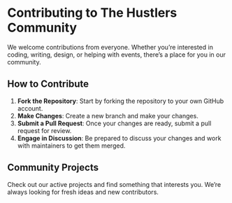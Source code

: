 # Contributing to The Hustlers Community

We welcome contributions from everyone. Whether you’re interested in coding, writing, design, or helping with events, there’s a place for you in our community.

## How to Contribute

1. **Fork the Repository**: Start by forking the repository to your own GitHub account.
2. **Make Changes**: Create a new branch and make your changes.
3. **Submit a Pull Request**: Once your changes are ready, submit a pull request for review.
4. **Engage in Discussion**: Be prepared to discuss your changes and work with maintainers to get them merged.

## Community Projects

Check out our active projects and find something that interests you. We’re always looking for fresh ideas and new contributors.

